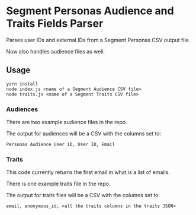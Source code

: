 # Segment Personas Audience and Traits Fields Parser

Parses user IDs and external IDs from a Segment Personas CSV output file.

Now also handles audience files as well.

## Usage

```
yarn install
node index.js <name of a Segment Audience CSV file>
node traits.js <name of a Segment Traits CSV file>
```

### Audiences
There are two example audience files in the repo.

The output for audiences will be a CSV with the columns set to:

```
Personas Audience User ID, User ID, Email
```

### Traits
This code currently returns the first email in what is a list of emails.

There is one example traits file in the repo.

The output for traits files will be a CSV with the columns set to:

```
email, anonymous_id, <all the traits columns in the traits JSON>
```
